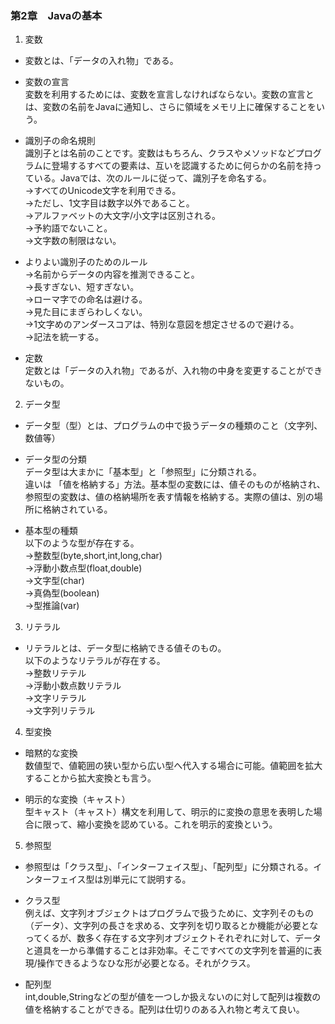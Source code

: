 

### 第2章　Javaの基本

1. 変数
* 変数とは、「データの入れ物」である。  
* 変数の宣言  
  変数を利用するためには、変数を宣言しなければならない。変数の宣言とは、変数の名前をJavaに通知し、さらに領域をメモリ上に確保することをいう。  
 
* 識別子の命名規則  
識別子とは名前のことです。変数はもちろん、クラスやメソッドなどプログラムに登場するすべての要素は、互いを認識するために何らかの名前を持っている。Javaでは、次のルールに従って、識別子を命名する。  
→すべてのUnicode文字を利用できる。  
→ただし、1文字目は数字以外であること。  
→アルファベットの大文字/小文字は区別される。  
→予約語でないこと。  
→文字数の制限はない。  
* よりよい識別子のためのルール  
→名前からデータの内容を推測できること。  
→長すぎない、短すぎない。  
→ローマ字での命名は避ける。  
→見た目にまぎらわしくない。  
→1文字めのアンダースコアは、特別な意図を想定させるので避ける。  
→記法を統一する。  
  
* 定数  
定数とは「データの入れ物」であるが、入れ物の中身を変更することができないもの。
  
2. データ型
* データ型（型）とは、プログラムの中で扱うデータの種類のこと（文字列、数値等）  

* データ型の分類  
データ型は大まかに「基本型」と「参照型」に分類される。  
違いは 「値を格納する」方法。基本型の変数には、値そのものが格納され、参照型の変数は、値の格納場所を表す情報を格納する。実際の値は、別の場所に格納されている。  
* 基本型の種類  
以下のような型が存在する。  
→整数型(byte,short,int,long,char)  
→浮動小数点型(float,double)  
→文字型(char)  
→真偽型(boolean)  
→型推論(var)  

3. リテラル
* リテラルとは、データ型に格納できる値そのもの。  
以下のようなリテラルが存在する。  
→整数リテテル  
→浮動小数点数リテラル  
→文字リテラル  
→文字列リテラル  

4. 型変換
* 暗黙的な変換  
数値型で、値範囲の狭い型から広い型へ代入する場合に可能。値範囲を拡大することから拡大変換とも言う。  

* 明示的な変換（キャスト）  
型キャスト（キャスト）構文を利用して、明示的に変換の意思を表明した場合に限って、縮小変換を認めている。これを明示的変換という。  

5. 参照型
* 参照型は「クラス型」、「インターフェイス型」、「配列型」に分類される。インターフェイス型は別単元にて説明する。  

* クラス型  
例えば、文字列オブジェクトはプログラムで扱うために、文字列そのもの（データ）、文字列の長さを求める、文字列を切り取るとか機能が必要となってくるが、数多く存在する文字列オブジェクトそれぞれに対して、データと道具を一から準備することは非効率。そこですべての文字列を普遍的に表現/操作できるようなひな形が必要となる。それがクラス。  

* 配列型  
int,double,Stringなどの型が値を一つしか扱えないのに対して配列は複数の値を格納することができる。配列は仕切りのある入れ物と考えて良い。  
 




